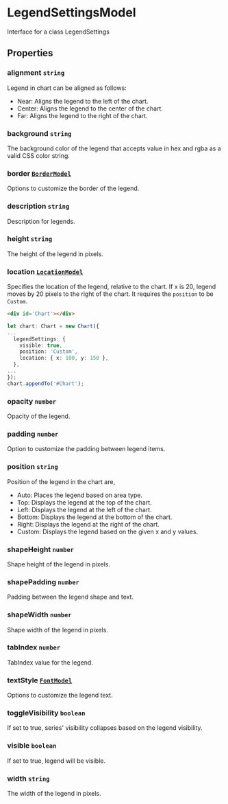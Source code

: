 # LegendSettingsModel

Interface for a class LegendSettings

## Properties

### alignment `string`

Legend in chart can be aligned as follows:
* Near: Aligns the legend to the left of the chart.
* Center: Aligns the legend to the center of the chart.
* Far: Aligns the legend to the right of the chart.

### background `string`

The background color of the legend that accepts value in hex and rgba as a valid CSS color string.

### border [`BorderModel`](./api-borderModel.html)

Options to customize the border of the legend.

### description `string`

Description for legends.

### height `string`

The height of the legend in pixels.

### location [`LocationModel`](./api-locationModel.html)

Specifies the location of the legend, relative to the chart.
If x is 20, legend moves by 20 pixels to the right of the chart. It requires the `position` to be `Custom`.
```html
<div id='Chart'></div>
```
```typescript
let chart: Chart = new Chart({
...
  legendSettings: {
    visible: true,
    position: 'Custom',
    location: { x: 100, y: 150 },
  },
...
});
chart.appendTo('#Chart');
```

### opacity `number`

Opacity of the legend.

### padding `number`

Option to customize the padding between legend items.

### position `string`

Position of the legend in the chart are,
* Auto: Places the legend based on area type.
* Top: Displays the legend at the top of the chart.
* Left: Displays the legend at the left of the chart.
* Bottom: Displays the legend at the bottom of the chart.
* Right: Displays the legend at the right of the chart.
* Custom: Displays the legend  based on the given x and y values.

### shapeHeight `number`

Shape height of the legend in pixels.

### shapePadding `number`

Padding between the legend shape and text.

### shapeWidth `number`

Shape width of the legend in pixels.

### tabIndex `number`

TabIndex value for the legend.

### textStyle [`FontModel`](./api-fontModel.html)

Options to customize the legend text.

### toggleVisibility `boolean`

If set to true, series' visibility collapses based on the legend visibility.

### visible `boolean`

If set to true, legend will be visible.

### width `string`

The width of the legend in pixels.

